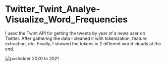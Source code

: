 # Twitter_Twint_Analye-Visualize_Word_Frequencies
I used the Twint API for getting the tweets by year of a news user on Twitter. After gathering the data I cleaned it with tokenization, feature extraction, etc. Finally, I showed the tokens in 2 different world clouds at the end.


![pusholder 2020 to 2021](https://user-images.githubusercontent.com/61462812/131251623-73dbbd34-a9f5-48de-9bcb-41c9ed212d48.png)
